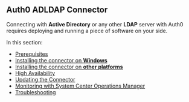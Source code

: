 ## Auth0 ADLDAP Connector

Connecting with __Active Directory__ or any other __LDAP__ server with Auth0 requires deploying and running a piece of software on your side.

In this section:

-  [Prerequisites](@@env.BASE_URL@@/connector/prerequisites)
-  [Installing the connector on **Windows**](@@env.BASE_URL@@/connector/install)
-  [Installing the connector on **other platforms**](@@env.BASE_URL@@/connector/install-other-platforms)
-  [High Availability](@@env.BASE_URL@@/connector/high-availability)
-  [Updating the Connector](@@env.BASE_URL@@/connector/update)
-  [Monitoring with System Center Operations Manager](@@env.BASE_URL@@/connector/scom-monitoring)
-  [Troubleshooting](@@env.BASE_URL@@/connector/troubleshooting)
